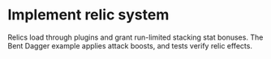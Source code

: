 # Implement relic system
Relics load through plugins and grant run-limited stacking stat bonuses. The Bent Dagger example applies attack boosts, and tests verify relic effects.

